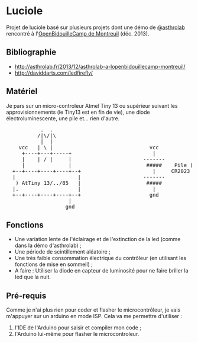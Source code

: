 Luciole
=======

Projet de luciole basé sur plusieurs projets dont une démo de <a href='https://twitter.com/asthrolab'>@asthrolab</a> rencontré à l'<a href='http://asthrolab.fr/2013/12/retour-sur-lopenbidouillecamp-2013-montreuil/'>OpenBidouilleCamp de Montreuil</a> (déc. 2013).

Bibliographie
-------------

* http://asthrolab.fr/2013/12/asthrolab-a-lopenbidouillecamp-montreuil/
* http://daviddarts.com/ledfirefly/

Matériel
--------

Je pars sur un micro-controleur Atmel Tiny 13 ou supérieur suivant les approvisionnements (le Tiny13 est en fin de vie), une diode électroluminescente, une pile et... rien d'autre.

<pre>
           .  .
          /|\/|\  
           |  |
    vcc   | \ |                               vcc
     +----+---+-----+                          |
     |    | / |     |                       -------
     |              |                        #####    Pile (3v)
  +--+----+----+----+--+                       |     CR2023
  |                    |                    -------
   ) AtTiny 13/../85   |                     #####
  |.                   |                       |
  +--+----+----+----+--+                      gnd    
                    |   
                   gnd
</pre>

Fonctions
---------

- Une variation lente de l'éclairage et de l'extinction de la led (comme dans la démo d'asthrolab) ;
- Une période de scintillement aléatoire ;
- Une très faible consommation électrique du contrôleur (en utilisant les fonctions de mise en sommeil) ;
- A faire : Utiliser la diode en capteur de luminosité pour ne faire briller la led que la nuit.

Pré-requis
----------
Comme je n'ai plus rien pour coder et flasher le microcontrôleur, je vais m'appuyer sur un arduino en mode ISP. Cela va me permettre d'utiliser :

1. l'IDE de l'Arduino pour saisir et compiler mon code ;
2. l'Arduino lui-même pour flasher le microcontroleur.


